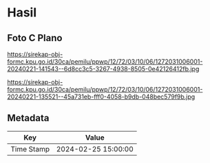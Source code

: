 # Hasil

## Foto C Plano

https://sirekap-obj-formc.kpu.go.id/30ca/pemilu/ppwp/12/72/03/10/06/1272031006001-20240221-141543--6d8cc3c5-3267-4938-8505-0e42126412fb.jpg

https://sirekap-obj-formc.kpu.go.id/30ca/pemilu/ppwp/12/72/03/10/06/1272031006001-20240221-135521--45a731eb-fff0-4058-b9db-048bec579f9b.jpg


## Metadata

| Key        | Value               |
| ---------- | ------------------- |
| Time Stamp | 2024-02-25 15:00:00 |



